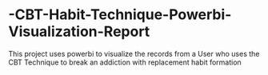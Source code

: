 # -CBT-Habit-Technique-Powerbi-Visualization-Report
This project uses powerbi to visualize the records from a User who uses the CBT Technique to break an addiction with replacement habit formation
